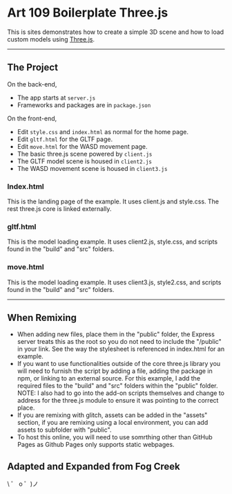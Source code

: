 # Art 109 Boilerplate Three.js

This is sites demonstrates how to create a simple 3D scene and how to load custom models using [Three.js](https://threejs.org/).

---

## The Project

On the back-end,

- The app starts at `server.js`
- Frameworks and packages are in `package.json`

On the front-end,

- Edit `style.css` and `index.html` as normal for the home page.
- Edit `gltf.html` for the GLTF page.
- Edit `move.html` for the WASD movement page.
- The basic three.js scene powered by `client.js`
- The GLTF model scene is housed in `client2.js`
- The WASD movement scene is housed in `client3.js`

### Index.html

This is the landing page of the example. It uses client.js and style.css. The rest three.js core is linked externally.

### gltf.html

This is the model loading example. It uses client2.js, style.css, and scripts found in the "build" and "src" folders.

### move.html

This is the model loading example. It uses client3.js, style2.css, and scripts found in the "build" and "src" folders.

---

## When Remixing

- When adding new files, place them in the "public" folder, the Express server treats this as the root so you do not need to include the "/public" in your link. See the way the stylesheet is referenced in index.html for an example.
- If you want to use functionalities outside of the core three.js library you will need to furnish the script by adding a file, adding the package in npm, or linking to an external source. For this example, I add the required files to the "build" and "src" folders within the "public" folder. NOTE: I also had to go into the add-on scripts themselves and change to address for the three.js module to ensure it was pointing to the correct place.
- If you are remixing with glitch, assets can be added in the "assets" section, if you are remixing using a local environment, you can add assets to subfolder with "public".
- To host this online, you will need to use somrthing other than GitHub Pages as Github Pages only supports static webpages. 

## Adapted and Expanded from Fog Creek

\ ゜ o ゜)ノ
